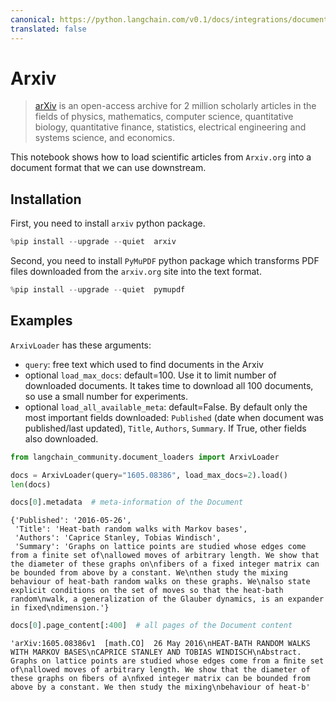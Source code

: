 ```yaml
---
canonical: https://python.langchain.com/v0.1/docs/integrations/document_loaders/arxiv
translated: false
---
```


# Arxiv

>[arXiv](https://arxiv.org/) is an open-access archive for 2 million scholarly articles in the fields of physics, mathematics, computer science, quantitative biology, quantitative finance, statistics, electrical engineering and systems science, and economics.

This notebook shows how to load scientific articles from `Arxiv.org` into a document format that we can use downstream.

## Installation

First, you need to install `arxiv` python package.

```python
%pip install --upgrade --quiet  arxiv
```

Second, you need to install `PyMuPDF` python package which transforms PDF files downloaded from the `arxiv.org` site into the text format.

```python
%pip install --upgrade --quiet  pymupdf
```

## Examples

`ArxivLoader` has these arguments:
- `query`: free text which used to find documents in the Arxiv
- optional `load_max_docs`: default=100. Use it to limit number of downloaded documents. It takes time to download all 100 documents, so use a small number for experiments.
- optional `load_all_available_meta`: default=False. By default only the most important fields downloaded: `Published` (date when document was published/last updated), `Title`, `Authors`, `Summary`. If True, other fields also downloaded.

```python
from langchain_community.document_loaders import ArxivLoader
```

```python
docs = ArxivLoader(query="1605.08386", load_max_docs=2).load()
len(docs)
```

```python
docs[0].metadata  # meta-information of the Document
```

```output
{'Published': '2016-05-26',
 'Title': 'Heat-bath random walks with Markov bases',
 'Authors': 'Caprice Stanley, Tobias Windisch',
 'Summary': 'Graphs on lattice points are studied whose edges come from a finite set of\nallowed moves of arbitrary length. We show that the diameter of these graphs on\nfibers of a fixed integer matrix can be bounded from above by a constant. We\nthen study the mixing behaviour of heat-bath random walks on these graphs. We\nalso state explicit conditions on the set of moves so that the heat-bath random\nwalk, a generalization of the Glauber dynamics, is an expander in fixed\ndimension.'}
```

```python
docs[0].page_content[:400]  # all pages of the Document content
```

```output
'arXiv:1605.08386v1  [math.CO]  26 May 2016\nHEAT-BATH RANDOM WALKS WITH MARKOV BASES\nCAPRICE STANLEY AND TOBIAS WINDISCH\nAbstract. Graphs on lattice points are studied whose edges come from a ﬁnite set of\nallowed moves of arbitrary length. We show that the diameter of these graphs on ﬁbers of a\nﬁxed integer matrix can be bounded from above by a constant. We then study the mixing\nbehaviour of heat-b'
```